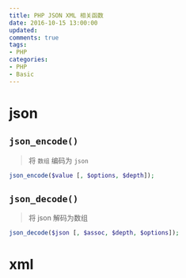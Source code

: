 ```yaml
---
title: PHP JSON XML 相关函数
date: 2016-10-15 13:00:00
updated:
comments: true
tags:
- PHP
categories:
- PHP
- Basic
---
```


# json

## `json_encode()`

>将 `数组` 编码为 `json`

<!--more-->

```php
json_encode($value [, $options, $depth]);
```

## `json_decode()`

>将 json 解码为数组

```php
json_decode($json [, $assoc, $depth, $options]);
```

# xml
